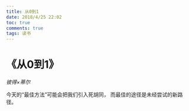 ```yaml
---
title: 从0到1
date: 2018/4/25 22:02
toc: true
comments: true
tags: 读书
---
```

# 《从0到1》
*彼得×蒂尔*

今天的“最佳方法”可能会把我们引入死胡同，
而最佳的途径是未经尝试的新路径。